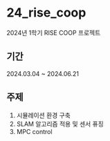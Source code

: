 # 24_rise_coop
2024년 1학기 RISE COOP 프로젝트

## 기간
2024.03.04 ~ 2024.06.21

## 주제
1. 시뮬레이션 환경 구축
2. SLAM 알고리즘 적용 및 센서 퓨징
3. MPC control
